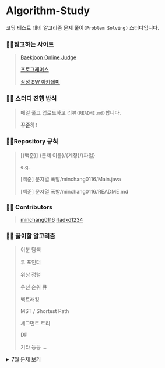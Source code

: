 # Algorithm-Study 

코딩 테스트 대비 알고리즘 문제 풀이`(Problem Solving)` 스터디입니다.



### :family_man_girl:참고하는 사이트

> [Baekjoon Online Judge](https://www.acmicpc.net/)
>
> [프로그래머스](https://programmers.co.kr/)
>
> [삼성 SW 아카데미](https://swexpertacademy.com/)



### :family_man_girl: 스터디 진행 방식

>매일 풀고 업로드하고 리뷰`(README.md)`합니다.
>
>**꾸준히 !**



### :family_man_girl:Repository 규칙

>  [{백준}] {문제 이름}/{계정}/{파일}
>  
> e.g.
> 
> [백준] 문자열 폭발/minchang0116/Main.java
> 
> [백준] 문자열 폭발/minchang0116/README.md
>



###  :family_man_girl: Contributors

> [minchang0116](https://github.com/minchang0116)
> [rladkd1234](https://github.com/rladkd1234)



### :family_man_girl: 풀이할 알고리즘


> 이분 탐색
>
> 투 포인터
>
> 위상 정렬
>
> 우선 순위 큐
>
> 백트래킹
>
> MST / Shortest Path
>
> 세그먼트 트리
>
> DP
>
> 기타 등등 ...

<details>
  <summary>7월 문제 보기</summary>



|                    |                              월                              |                              화                              |                              수                              |                              목                              |                              금                              |  토  |                              일                              |
| :----------------: | :----------------------------------------------------------: | :----------------------------------------------------------: | :----------------------------------------------------------: | :----------------------------------------------------------: | :----------------------------------------------------------: | :--: | :----------------------------------------------------------: |
| 4주차(07.19~07.25) |                                                              |                                                              | [부분 문자열](https://www.acmicpc.net/problem/16916), [문자열 폭발](https://www.acmicpc.net/problem/9935) | [다단계 칫솔 판매](https://programmers.co.kr/learn/courses/30/lessons/77486) | [합승 택시 요금](https://programmers.co.kr/learn/courses/30/lessons/72413) | 휴식 | [순위 검색](https://programmers.co.kr/learn/courses/30/lessons/72412) |
| 5주차(07.26~08.01) | [문자열압축](https://programmers.co.kr/learn/courses/30/lessons/60057) | [괄호변환](https://programmers.co.kr/learn/courses/30/lessons/60058) | [실패율](https://programmers.co.kr/learn/courses/30/lessons/42889) | [프렌즈 4블록](https://programmers.co.kr/learn/courses/30/lessons/17679) | [키패드 누르기](https://programmers.co.kr/learn/courses/30/lessons/67256) | 휴식 | [행렬 테두리 회전하기](https://programmers.co.kr/learn/courses/30/lessons/77485) |

### **모두 화이팅!!!!!**
